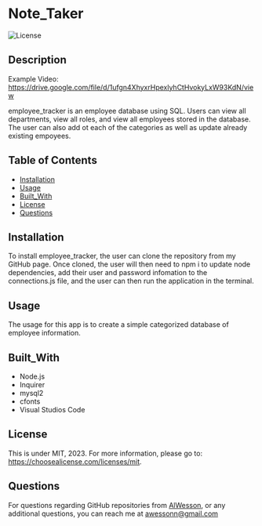 # Note_Taker

  ![License](https://img.shields.io/badge/license-MIT-yellow.svg)

  ## Description

  Example Video: https://drive.google.com/file/d/1ufgn4XhyxrHpexlyhCtHvokyLxW93KdN/view

  employee_tracker is an employee database using SQL. Users can view all departments, view all roles, and view all employees stored in the database. The user can also add ot each of the categories as well as update already existing empoyees.

  ## Table of Contents
  - [Installation](#Installation)
  - [Usage](#Usage)
  - [Built_With](#Built_With)
  - [License](#License)
  - [Questions](#Questions)

  ## Installation

  To install employee_tracker, the user can clone the repository from my GitHub page. Once cloned, the user will then need to npm i to update node dependencies, add their user and password infomation to the connections.js file, and the user can then run the application in the terminal.
  
  ## Usage

  The usage for this app is to create a simple categorized database of employee information.

  ## Built_With

  - Node.js
  - Inquirer
  - mysql2
  - cfonts
  - Visual Studios Code

  ## License

  This is under MIT, 2023. For more information, please go to: https://choosealicense.com/licenses/mit.


  ## Questions 

  For questions regarding GitHub repositories from [AlWesson](https://github.com/AlWesson), or any additional questions, you can reach me at awessonn@gmail.com